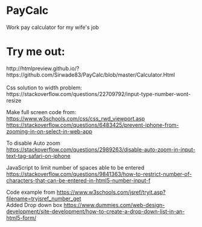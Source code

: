 # PayCalc
Work pay calculator for my wife's job

<h1> Try me out: </h1>
http://htmlpreview.github.io/?https://github.com/Sirwade83/PayCalc/blob/master/Calculator.Html
<br>
<br>
Css solution to width problem:
https://stackoverflow.com/questions/22709792/input-type-number-wont-resize

Make full screen code from: 
https://www.w3schools.com/css/css_rwd_viewport.asp
https://stackoverflow.com/questions/6483425/prevent-iphone-from-zooming-in-on-select-in-web-app

To disable Auto zoom
https://stackoverflow.com/questions/2989263/disable-auto-zoom-in-input-text-tag-safari-on-iphone

JavaScript to limit number of spaces able to be entered
https://stackoverflow.com/questions/9841363/how-to-restrict-number-of-characters-that-can-be-entered-in-html5-number-input-f

Code example from https://www.w3schools.com/jsref/tryit.asp?filename=tryjsref_number_get        
Added Drop down box https://www.dummies.com/web-design-development/site-development/how-to-create-a-drop-down-list-in-an-html5-form/ 
